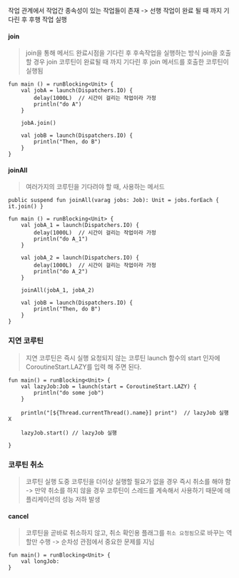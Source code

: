 작업 관계에서 작업간 종속성이 있는 작업들이 존재 -> 선행 작업이 완료 될 때 까지 기다린 후 후행 작업 실행

#### join 
> join을 통해 메서드 완료시점을 기다린 후 후속작업을 실행하는 방식 
> join을 호출할 경우 join 코루틴이 완료될 때 까지 기다린 후 join 메서드를 호출한 코루틴이 실행됨


```
fun main () = runBlocking<Unit> {
	val jobA = launch(Dispatchers.IO) {
		delay(1000L)  // 시간이 걸리는 작업이라 가정
		println("do A")
	}

	jobA.join()

	val jobB = launch(Dispatchers.IO) {
		println("Then, do B")
	}
}
```

#### joinAll 
> 여러가지의 코루틴을 기다려야 할 때, 사용하는 메서드

```
public suspend fun joinAll(varag jobs: Job): Unit = jobs.forEach { it.join() }
```

```
fun main () = runBlocking<Unit> {
	val jobA_1 = launch(Dispatchers.IO) {
		delay(1000L)  // 시간이 걸리는 작업이라 가정
		println("do A_1")
	}

	val jobA_2 = launch(Dispatchers.IO) {
		delay(1000L)  // 시간이 걸리는 작업이라 가정
		println("do A_2")
	}

	joinAll(jobA_1, jobA_2)

	val jobB = launch(Dispatchers.IO) {
		println("Then, do B")
	}
}
```


### 지연 코루틴 
> 지연 코루틴은 즉시 실행 요청되지 않는 코루틴
> launch 함수의 start 인자에 CoroutineStart.LAZY를 입력 해 주면 된다.

```
fun main() = runBlocking<Unit> {
	val lazyJob:Job = launch(start = CoroutineStart.LAZY) {
		println("do some job")
	}

	println("[${Thread.currentThread().name}] print")  // lazyJob 실행 X

	lazyJob.start() // lazyJob 실행

}
```


### 코루틴 취소
> 코루틴 실행 도중 코루틴을 더이상 실행할 필요가 없을 경우 즉시 취소를 해야 함
> -> 만약 취소를 하지 않을 경우 코루틴이 스레드를 계속해서 사용하기 때문에 애플리케이션의 성능 저하 발생

#### cancel
> 코루틴을 곧바로 취소하지 않고, 취소 확인용 플래그를 `취소 요청됨`으로 바꾸는 역할만 수행
> -> 순차성 관점에서 중요한 문제를 지님

```
fun main() = runBlocking<Unit> {
	val longJob: 
}
```